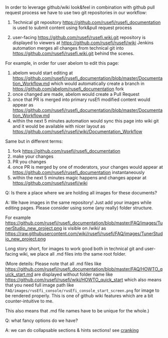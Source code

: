 In order to leverage github/wiki look&feel in combination with github pull request process we have to use two git repositories in our workflow:

1) Technical git repository https://github.com/rusefi/rusefi_documentation is used to submit content using fork&pull request process

2) user-facing https://github.com/rusefi/rusefi.wiki.git repository is displayed to viewers at https://github.com/rusefi/rusefi/wiki
Jenkins automation merges all changes from technical git into https://github.com/rusefi/rusefi.wiki.git behind the scenes.


For example, in order for user abelom to edit this page:

1) abelom would start editing at https://github.com/rusefi/rusefi_documentation/blob/master/Documentation_Workflow.md which would automatically create a branch in https://github.com/abelom/rusefi_documentation fork
1) once changed are made, abelom would create a Pull Request
3) once that PR is merged into primary rusEfi modified content would appear as https://github.com/rusefi/rusefi_documentation/blob/master/Documentation_Workflow.md
4) within the next 5 minutes automation would sync this page into wiki git and it would be available with nicer layout as https://github.com/rusefi/rusefi/wiki/Documentation_Workflow

Same but in different terms:

1) fork https://github.com/rusefi/rusefi_documentation
2) make your changes
3) PR you changes
4) once PR is merged by one of moderators, your changes would appear at https://github.com/rusefi/rusefi_documentation instantaneously
5) within the next 5 minutes magic happens and changes appear at https://github.com/rusefi/rusefi/wiki


Q: Is there a place where we are holding all images for these documents?

A: We have images in the same repository! Just add your images while editing pages. Please consider using some (any really) folder structure.

For example https://github.com/rusefi/rusefi_documentation/blob/master/FAQ/images/TunerStudio_new_project.png is visible on /wiki/ as https://raw.githubusercontent.com/wiki/rusefi/rusefi/FAQ/images/TunerStudio_new_project.png

Long story short, for images to work good both in technical git and user-facing wiki, we place all .md files into the same root folder.

(More deteils: 
Please note that all .md files like https://github.com/rusefi/rusefi_documentation/blob/master/FAQ/HOWTO_quick_start.md are displayed without folder name like https://github.com/rusefi/rusefi/wiki/HOWTO_quick_start which also means
that you need full image path like ``FAQ/images/rusEfi_console/rusEfi_console_start_screen.png`` for image to be rendered properly. This is one of github wiki features which are a bit counter-intuitive to me.

This also means that .md file names have to be unique for the whole.)

Q: what fancy options do we have?

A: we can do collapsable sections & hints sections! see [cranking](cranking)
